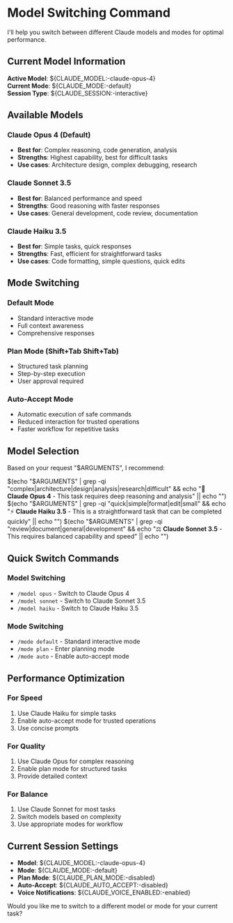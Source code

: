 # Model Switching Command

I'll help you switch between different Claude models and modes for optimal performance.

## Current Model Information

**Active Model**: ${CLAUDE_MODEL:-claude-opus-4}  
**Current Mode**: ${CLAUDE_MODE:-default}  
**Session Type**: ${CLAUDE_SESSION:-interactive}

## Available Models

### Claude Opus 4 (Default)
- **Best for**: Complex reasoning, code generation, analysis
- **Strengths**: Highest capability, best for difficult tasks
- **Use cases**: Architecture design, complex debugging, research

### Claude Sonnet 3.5
- **Best for**: Balanced performance and speed
- **Strengths**: Good reasoning with faster responses
- **Use cases**: General development, code review, documentation

### Claude Haiku 3.5
- **Best for**: Simple tasks, quick responses
- **Strengths**: Fast, efficient for straightforward tasks
- **Use cases**: Code formatting, simple questions, quick edits

## Mode Switching

### Default Mode
- Standard interactive mode
- Full context awareness
- Comprehensive responses

### Plan Mode (Shift+Tab Shift+Tab)
- Structured task planning
- Step-by-step execution
- User approval required

### Auto-Accept Mode
- Automatic execution of safe commands
- Reduced interaction for trusted operations
- Faster workflow for repetitive tasks

## Model Selection

Based on your request "$ARGUMENTS", I recommend:

$(echo "$ARGUMENTS" | grep -qi "complex\|architecture\|design\|analysis\|research\|difficult" && echo "🎯 **Claude Opus 4** - This task requires deep reasoning and analysis" || echo "")
$(echo "$ARGUMENTS" | grep -qi "quick\|simple\|format\|edit\|small" && echo "⚡ **Claude Haiku 3.5** - This is a straightforward task that can be completed quickly" || echo "")
$(echo "$ARGUMENTS" | grep -qi "review\|document\|general\|development" && echo "⚖️ **Claude Sonnet 3.5** - This requires balanced capability and speed" || echo "")

## Quick Switch Commands

### Model Switching
- `/model opus` - Switch to Claude Opus 4
- `/model sonnet` - Switch to Claude Sonnet 3.5  
- `/model haiku` - Switch to Claude Haiku 3.5

### Mode Switching
- `/mode default` - Standard interactive mode
- `/mode plan` - Enter planning mode
- `/mode auto` - Enable auto-accept mode

## Performance Optimization

### For Speed
1. Use Claude Haiku for simple tasks
2. Enable auto-accept mode for trusted operations
3. Use concise prompts

### For Quality
1. Use Claude Opus for complex reasoning
2. Enable plan mode for structured tasks
3. Provide detailed context

### For Balance
1. Use Claude Sonnet for most tasks
2. Switch models based on complexity
3. Use appropriate modes for workflow

## Current Session Settings

- **Model**: ${CLAUDE_MODEL:-claude-opus-4}
- **Mode**: ${CLAUDE_MODE:-default}
- **Plan Mode**: ${CLAUDE_PLAN_MODE:-disabled}
- **Auto-Accept**: ${CLAUDE_AUTO_ACCEPT:-disabled}
- **Voice Notifications**: ${CLAUDE_VOICE_ENABLED:-enabled}

Would you like me to switch to a different model or mode for your current task?